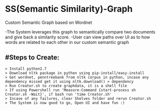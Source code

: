# SS(Semantic Similarity)-Graph
Custom Semantic Graph based on Wordnet

-The System leverages this graph to semantically compare two documents and give back a similarity score.
-User can view paths over UI as to how words are related to each other in our custom semantic graph

#Steps to Create:
-------------------
	> Install python2.7
	> Download nltk package in python using pip-install/easy-install
    > Get wordnet, penntreebank from nltk corpus in python, incase any dependency missed get it using nltk.download() > dependency 
    > Run Creator.sh to create graphdata, it is a shell file
    > If using Powershell run 'Measure-Command {start-process sh Creator.sh -Wait}', if bash run 'time Creator.sh'
    > Incase of any failures, clear Shelves folder and rerun Creator.sh
    > The System is now good to go, Open UI and have fun :)